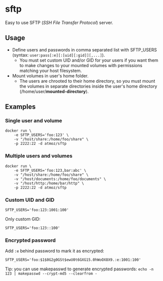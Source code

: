 sftp
====

Easy to use SFTP (*SSH File Transfer Protocol*) server.

Usage
-----

- Define users and passwords in comma separated list with SFTP_USERS (syntax:
  `user:pass[:e][:[uid][:gid]][,...]`).
  - You must set custom UID and/or GID for your users if you want them to make
    changes to your mounted volumes with permissions matching your host
    filesystem.
- Mount volumes in user's home folder.
  - The users are chrooted to their home directory, so you must mount the
    volumes in separate directories inside the user's home directory
    (/home/user/**mounted-directory**).

Examples
--------

### Single user and volume

```
docker run \
    -e SFTP_USERS='foo:123' \
    -v "/host/share:/home/foo/share" \
    -p 2222:22 -d atmoz/sftp
```

### Multiple users and volumes

```
docker run \
    -e SFTP_USERS='foo:123,bar:abc' \
    -v "/host/share:/home/foo/share" \
    -v "/host/documents:/home/foo/documents" \
    -v "/host/http:/home/bar/http" \
    -p 2222:22 -d atmoz/sftp
```

### Custom UID and GID

```
SFTP_USERS='foo:123:1001:100'
```

Only custom GID:

```
SFTP_USERS='foo:123::100'
```

### Encrypted password

Add `:e` behind password to mark it as encrypted:

```
SFTP_USERS='foo:$1$0G2g0GSt$ewU0t6GXG15.0hWoOX8X9.:e:1001:100'
```

Tip: you can use makepasswd to generate encrypted passwords:
`echo -n 123 | makepasswd --crypt-md5 --clearfrom -`
